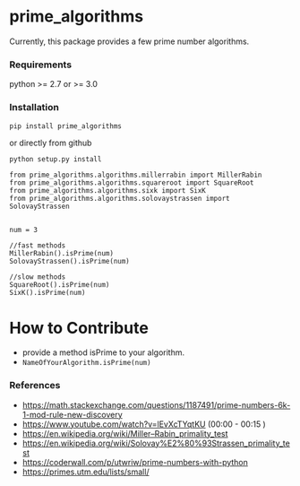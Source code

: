 # prime_algorithms

Currently, this package provides a few prime number algorithms.

### Requirements

python >= 2.7 or >= 3.0

### Installation


```
pip install prime_algorithms
```


or directly from github

```
python setup.py install
```

```
from prime_algorithms.algorithms.millerrabin import MillerRabin
from prime_algorithms.algorithms.squareroot import SquareRoot
from prime_algorithms.algorithms.sixk import SixK
from prime_algorithms.algorithms.solovaystrassen import SolovayStrassen


num = 3

//fast methods
MillerRabin().isPrime(num)
SolovayStrassen().isPrime(num)

//slow methods
SquareRoot().isPrime(num)
SixK().isPrime(num)
```

# How to Contribute

- provide a method isPrime to your algorithm.
- ``NameOfYourAlgorithm.isPrime(num)``

### References

- https://math.stackexchange.com/questions/1187491/prime-numbers-6k-1-mod-rule-new-discovery
- https://www.youtube.com/watch?v=lEvXcTYqtKU (00:00 - 00:15 )
- https://en.wikipedia.org/wiki/Miller–Rabin_primality_test
- https://en.wikipedia.org/wiki/Solovay%E2%80%93Strassen_primality_test
- https://coderwall.com/p/utwriw/prime-numbers-with-python
- https://primes.utm.edu/lists/small/